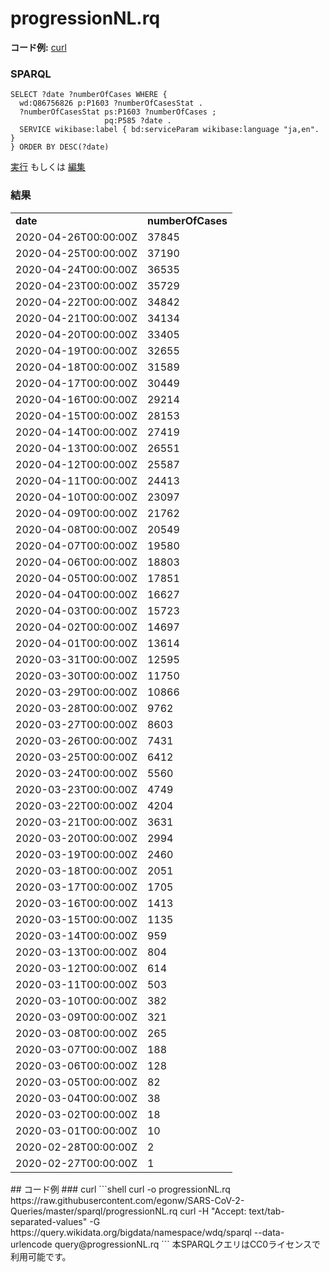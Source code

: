 # progressionNL.rq
**コード例:** [curl](#curl)
### SPARQL
```sparql
SELECT ?date ?numberOfCases WHERE {
  wd:Q86756826 p:P1603 ?numberOfCasesStat .
  ?numberOfCasesStat ps:P1603 ?numberOfCases ;
                     pq:P585 ?date .
  SERVICE wikibase:label { bd:serviceParam wikibase:language "ja,en". }
} ORDER BY DESC(?date)
```
[実行](https://query.wikidata.org/embed.html#SELECT%20%3Fdate%20%3FnumberOfCases%20WHERE%20%7B%0A%20%20wd%3AQ86756826%20p%3AP1603%20%3FnumberOfCasesStat%20.%0A%20%20%3FnumberOfCasesStat%20ps%3AP1603%20%3FnumberOfCases%20%3B%0A%20%20%20%20%20%20%20%20%20%20%20%20%20%20%20%20%20%20%20%20%20pq%3AP585%20%3Fdate%20.%0A%20%20SERVICE%20wikibase%3Alabel%20%7B%20bd%3AserviceParam%20wikibase%3Alanguage%20%22ja%2Cen%22.%20%7D%0A%7D%20ORDER%20BY%20DESC%28%3Fdate%29%0A) もしくは [編集](https://query.wikidata.org/#SELECT%20%3Fdate%20%3FnumberOfCases%20WHERE%20%7B%0A%20%20wd%3AQ86756826%20p%3AP1603%20%3FnumberOfCasesStat%20.%0A%20%20%3FnumberOfCasesStat%20ps%3AP1603%20%3FnumberOfCases%20%3B%0A%20%20%20%20%20%20%20%20%20%20%20%20%20%20%20%20%20%20%20%20%20pq%3AP585%20%3Fdate%20.%0A%20%20SERVICE%20wikibase%3Alabel%20%7B%20bd%3AserviceParam%20wikibase%3Alanguage%20%22ja%2Cen%22.%20%7D%0A%7D%20ORDER%20BY%20DESC%28%3Fdate%29%0A)


### 結果
<table>
  <tr>
    <td><b>date</b></td>
    <td><b>numberOfCases</b></td>
  </tr>
  <tr>
    <td>2020-04-26T00:00:00Z</td>
    <td>37845</td>
  </tr>
  <tr>
    <td>2020-04-25T00:00:00Z</td>
    <td>37190</td>
  </tr>
  <tr>
    <td>2020-04-24T00:00:00Z</td>
    <td>36535</td>
  </tr>
  <tr>
    <td>2020-04-23T00:00:00Z</td>
    <td>35729</td>
  </tr>
  <tr>
    <td>2020-04-22T00:00:00Z</td>
    <td>34842</td>
  </tr>
  <tr>
    <td>2020-04-21T00:00:00Z</td>
    <td>34134</td>
  </tr>
  <tr>
    <td>2020-04-20T00:00:00Z</td>
    <td>33405</td>
  </tr>
  <tr>
    <td>2020-04-19T00:00:00Z</td>
    <td>32655</td>
  </tr>
  <tr>
    <td>2020-04-18T00:00:00Z</td>
    <td>31589</td>
  </tr>
  <tr>
    <td>2020-04-17T00:00:00Z</td>
    <td>30449</td>
  </tr>
  <tr>
    <td>2020-04-16T00:00:00Z</td>
    <td>29214</td>
  </tr>
  <tr>
    <td>2020-04-15T00:00:00Z</td>
    <td>28153</td>
  </tr>
  <tr>
    <td>2020-04-14T00:00:00Z</td>
    <td>27419</td>
  </tr>
  <tr>
    <td>2020-04-13T00:00:00Z</td>
    <td>26551</td>
  </tr>
  <tr>
    <td>2020-04-12T00:00:00Z</td>
    <td>25587</td>
  </tr>
  <tr>
    <td>2020-04-11T00:00:00Z</td>
    <td>24413</td>
  </tr>
  <tr>
    <td>2020-04-10T00:00:00Z</td>
    <td>23097</td>
  </tr>
  <tr>
    <td>2020-04-09T00:00:00Z</td>
    <td>21762</td>
  </tr>
  <tr>
    <td>2020-04-08T00:00:00Z</td>
    <td>20549</td>
  </tr>
  <tr>
    <td>2020-04-07T00:00:00Z</td>
    <td>19580</td>
  </tr>
  <tr>
    <td>2020-04-06T00:00:00Z</td>
    <td>18803</td>
  </tr>
  <tr>
    <td>2020-04-05T00:00:00Z</td>
    <td>17851</td>
  </tr>
  <tr>
    <td>2020-04-04T00:00:00Z</td>
    <td>16627</td>
  </tr>
  <tr>
    <td>2020-04-03T00:00:00Z</td>
    <td>15723</td>
  </tr>
  <tr>
    <td>2020-04-02T00:00:00Z</td>
    <td>14697</td>
  </tr>
  <tr>
    <td>2020-04-01T00:00:00Z</td>
    <td>13614</td>
  </tr>
  <tr>
    <td>2020-03-31T00:00:00Z</td>
    <td>12595</td>
  </tr>
  <tr>
    <td>2020-03-30T00:00:00Z</td>
    <td>11750</td>
  </tr>
  <tr>
    <td>2020-03-29T00:00:00Z</td>
    <td>10866</td>
  </tr>
  <tr>
    <td>2020-03-28T00:00:00Z</td>
    <td>9762</td>
  </tr>
  <tr>
    <td>2020-03-27T00:00:00Z</td>
    <td>8603</td>
  </tr>
  <tr>
    <td>2020-03-26T00:00:00Z</td>
    <td>7431</td>
  </tr>
  <tr>
    <td>2020-03-25T00:00:00Z</td>
    <td>6412</td>
  </tr>
  <tr>
    <td>2020-03-24T00:00:00Z</td>
    <td>5560</td>
  </tr>
  <tr>
    <td>2020-03-23T00:00:00Z</td>
    <td>4749</td>
  </tr>
  <tr>
    <td>2020-03-22T00:00:00Z</td>
    <td>4204</td>
  </tr>
  <tr>
    <td>2020-03-21T00:00:00Z</td>
    <td>3631</td>
  </tr>
  <tr>
    <td>2020-03-20T00:00:00Z</td>
    <td>2994</td>
  </tr>
  <tr>
    <td>2020-03-19T00:00:00Z</td>
    <td>2460</td>
  </tr>
  <tr>
    <td>2020-03-18T00:00:00Z</td>
    <td>2051</td>
  </tr>
  <tr>
    <td>2020-03-17T00:00:00Z</td>
    <td>1705</td>
  </tr>
  <tr>
    <td>2020-03-16T00:00:00Z</td>
    <td>1413</td>
  </tr>
  <tr>
    <td>2020-03-15T00:00:00Z</td>
    <td>1135</td>
  </tr>
  <tr>
    <td>2020-03-14T00:00:00Z</td>
    <td>959</td>
  </tr>
  <tr>
    <td>2020-03-13T00:00:00Z</td>
    <td>804</td>
  </tr>
  <tr>
    <td>2020-03-12T00:00:00Z</td>
    <td>614</td>
  </tr>
  <tr>
    <td>2020-03-11T00:00:00Z</td>
    <td>503</td>
  </tr>
  <tr>
    <td>2020-03-10T00:00:00Z</td>
    <td>382</td>
  </tr>
  <tr>
    <td>2020-03-09T00:00:00Z</td>
    <td>321</td>
  </tr>
  <tr>
    <td>2020-03-08T00:00:00Z</td>
    <td>265</td>
  </tr>
  <tr>
    <td>2020-03-07T00:00:00Z</td>
    <td>188</td>
  </tr>
  <tr>
    <td>2020-03-06T00:00:00Z</td>
    <td>128</td>
  </tr>
  <tr>
    <td>2020-03-05T00:00:00Z</td>
    <td>82</td>
  </tr>
  <tr>
    <td>2020-03-04T00:00:00Z</td>
    <td>38</td>
  </tr>
  <tr>
    <td>2020-03-02T00:00:00Z</td>
    <td>18</td>
  </tr>
  <tr>
    <td>2020-03-01T00:00:00Z</td>
    <td>10</td>
  </tr>
  <tr>
    <td>2020-02-28T00:00:00Z</td>
    <td>2</td>
  </tr>
  <tr>
    <td>2020-02-27T00:00:00Z</td>
    <td>1</td>
  </tr>
</table>
## コード例
### curl
```shell
curl -o progressionNL.rq https://raw.githubusercontent.com/egonw/SARS-CoV-2-Queries/master/sparql/progressionNL.rq
curl -H "Accept: text/tab-separated-values" -G https://query.wikidata.org/bigdata/namespace/wdq/sparql --data-urlencode query@progressionNL.rq
```
本SPARQLクエリはCC0ライセンスで利用可能です。
